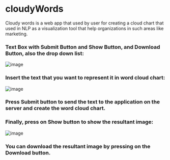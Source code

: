 # cloudyWords
Cloudy words is a web app that used by user for creating a cloud chart that used in NLP as a visualization tool that help organizations in such areas like marketing.

### Text Box with Submit Button and Show Button, and Download Button, also the drop down list:

![image](https://user-images.githubusercontent.com/70474875/233739683-7ebdd00d-7f1b-4b21-b79a-fcf0d53d7ce8.png)

### Insert the text that you want to represent it in word cloud chart:

![image](https://user-images.githubusercontent.com/70474875/233740263-5b68abda-2d7f-4e36-960d-d05955cb5f6f.png)

### Press Submit button to send the text to the application on the server and create the word cloud chart.

### Finally, press on Show button to show the resultant image:

![image](https://user-images.githubusercontent.com/70474875/233740643-9e355aa4-b691-41a8-aae9-d40ac5ca1a65.png)

### You can download the resultant image by pressing on the Download button.
